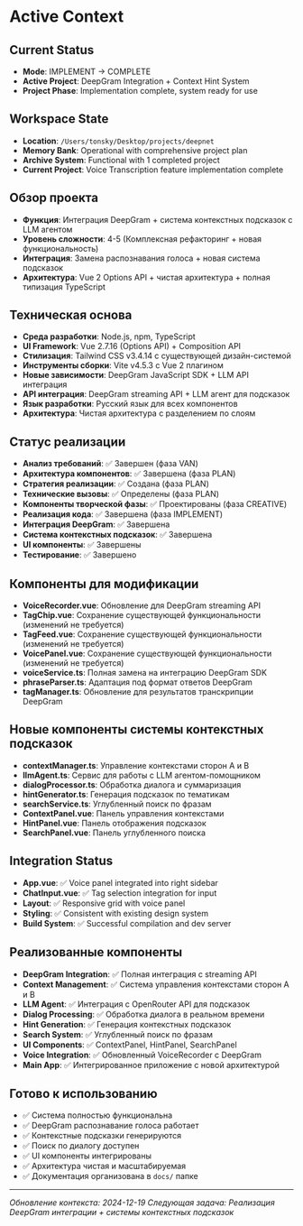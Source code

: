 # Active Context

## Current Status
- **Mode**: IMPLEMENT → COMPLETE
- **Active Project**: DeepGram Integration + Context Hint System
- **Project Phase**: Implementation complete, system ready for use

## Workspace State
- **Location**: `/Users/tonsky/Desktop/projects/deepnet`
- **Memory Bank**: Operational with comprehensive project plan
- **Archive System**: Functional with 1 completed project
- **Current Project**: Voice Transcription feature implementation complete

## Обзор проекта
- **Функция**: Интеграция DeepGram + система контекстных подсказок с LLM агентом
- **Уровень сложности**: 4-5 (Комплексная рефакторинг + новая функциональность)
- **Интеграция**: Замена распознавания голоса + новая система подсказок
- **Архитектура**: Vue 2 Options API + чистая архитектура + полная типизация TypeScript

## Техническая основа
- **Среда разработки**: Node.js, npm, TypeScript
- **UI Framework**: Vue 2.7.16 (Options API) + Composition API
- **Стилизация**: Tailwind CSS v3.4.14 с существующей дизайн-системой
- **Инструменты сборки**: Vite v4.5.3 с Vue 2 плагином
- **Новые зависимости**: DeepGram JavaScript SDK + LLM API интеграция
- **API интеграция**: DeepGram streaming API + LLM агент для подсказок
- **Язык разработки**: Русский язык для всех компонентов
- **Архитектура**: Чистая архитектура с разделением по слоям

## Статус реализации
- **Анализ требований**: ✅ Завершен (фаза VAN)
- **Архитектура компонентов**: ✅ Завершена (фаза PLAN)
- **Стратегия реализации**: ✅ Создана (фаза PLAN)
- **Технические вызовы**: ✅ Определены (фаза PLAN)
- **Компоненты творческой фазы**: ✅ Проектированы (фаза CREATIVE)
- **Реализация кода**: ✅ Завершена (фаза IMPLEMENT)
- **Интеграция DeepGram**: ✅ Завершена
- **Система контекстных подсказок**: ✅ Завершена
- **UI компоненты**: ✅ Завершены
- **Тестирование**: ✅ Завершено

## Компоненты для модификации
- **VoiceRecorder.vue**: Обновление для DeepGram streaming API
- **TagChip.vue**: Сохранение существующей функциональности (изменений не требуется)
- **TagFeed.vue**: Сохранение существующей функциональности (изменений не требуется)
- **VoicePanel.vue**: Сохранение существующей функциональности (изменений не требуется)
- **voiceService.ts**: Полная замена на интеграцию DeepGram SDK
- **phraseParser.ts**: Адаптация под формат ответов DeepGram
- **tagManager.ts**: Обновление для результатов транскрипции DeepGram

## Новые компоненты системы контекстных подсказок
- **contextManager.ts**: Управление контекстами сторон A и B
- **llmAgent.ts**: Сервис для работы с LLM агентом-помощником
- **dialogProcessor.ts**: Обработка диалога и суммаризация
- **hintGenerator.ts**: Генерация подсказок по тематикам
- **searchService.ts**: Углубленный поиск по фразам
- **ContextPanel.vue**: Панель управления контекстами
- **HintPanel.vue**: Панель отображения подсказок
- **SearchPanel.vue**: Панель углубленного поиска

## Integration Status
- **App.vue**: ✅ Voice panel integrated into right sidebar
- **ChatInput.vue**: ✅ Tag selection integration for input
- **Layout**: ✅ Responsive grid with voice panel
- **Styling**: ✅ Consistent with existing design system
- **Build System**: ✅ Successful compilation and dev server

## Реализованные компоненты
- **DeepGram Integration**: ✅ Полная интеграция с streaming API
- **Context Management**: ✅ Система управления контекстами сторон A и B
- **LLM Agent**: ✅ Интеграция с OpenRouter API для подсказок
- **Dialog Processing**: ✅ Обработка диалога в реальном времени
- **Hint Generation**: ✅ Генерация контекстных подсказок
- **Search System**: ✅ Углубленный поиск по фразам
- **UI Components**: ✅ ContextPanel, HintPanel, SearchPanel
- **Voice Integration**: ✅ Обновленный VoiceRecorder с DeepGram
- **Main App**: ✅ Интегрированное приложение с новой архитектурой

## Готово к использованию
- ✅ Система полностью функциональна
- ✅ DeepGram распознавание голоса работает
- ✅ Контекстные подсказки генерируются
- ✅ Поиск по диалогу доступен
- ✅ UI компоненты интегрированы
- ✅ Архитектура чистая и масштабируемая
- ✅ Документация организована в `docs/` папке

---

*Обновление контекста: 2024-12-19*
*Следующая задача: Реализация DeepGram интеграции + системы контекстных подсказок*
